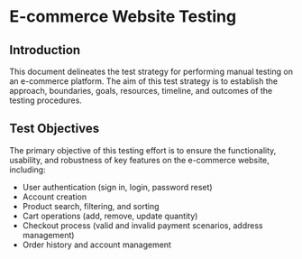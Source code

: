 # E-commerce Website Testing
## Introduction
This document delineates the test strategy for performing manual testing on an e-commerce platform. The aim of this test strategy is to establish the approach, boundaries, goals, resources, timeline, and outcomes of the testing procedures.
## Test Objectives
The primary objective of this testing effort is to ensure the functionality, usability, and robustness of key features on the e-commerce website, including:
- User authentication (sign in, login, password reset)
- Account creation
- Product search, filtering, and sorting
- Cart operations (add, remove, update quantity)
- Checkout process (valid and invalid payment scenarios, address management)
- Order history and account management


